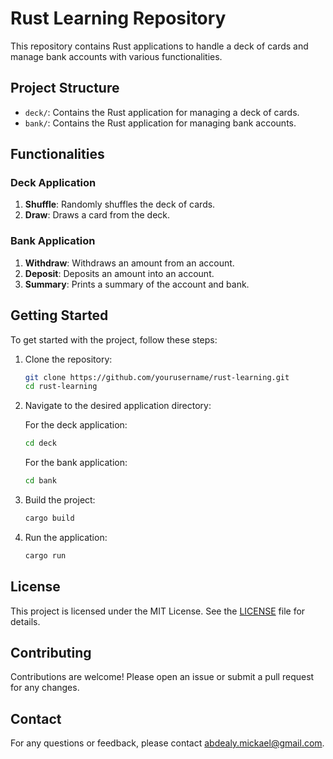 # Rust Learning Repository

This repository contains Rust applications to handle a deck of cards and manage bank accounts with various functionalities.

## Project Structure

- `deck/`: Contains the Rust application for managing a deck of cards.
- `bank/`: Contains the Rust application for managing bank accounts.

## Functionalities

### Deck Application

1. **Shuffle**: Randomly shuffles the deck of cards.
2. **Draw**: Draws a card from the deck.

### Bank Application

1. **Withdraw**: Withdraws an amount from an account.
2. **Deposit**: Deposits an amount into an account.
3. **Summary**: Prints a summary of the account and bank.

## Getting Started

To get started with the project, follow these steps:

1. Clone the repository:

    ```sh
    git clone https://github.com/yourusername/rust-learning.git
    cd rust-learning
    ```

2. Navigate to the desired application directory:

    For the deck application:

    ```sh
    cd deck
    ```

    For the bank application:

    ```sh
    cd bank
    ```

3. Build the project:

    ```sh
    cargo build
    ```

4. Run the application:

    ```sh
    cargo run
    ```

## License

This project is licensed under the MIT License. See the [LICENSE](LICENSE) file for details.

## Contributing

Contributions are welcome! Please open an issue or submit a pull request for any changes.

## Contact

For any questions or feedback, please contact [abdealy.mickael@gmail.com](mailto:abdealy.mickael@gmail.com).
